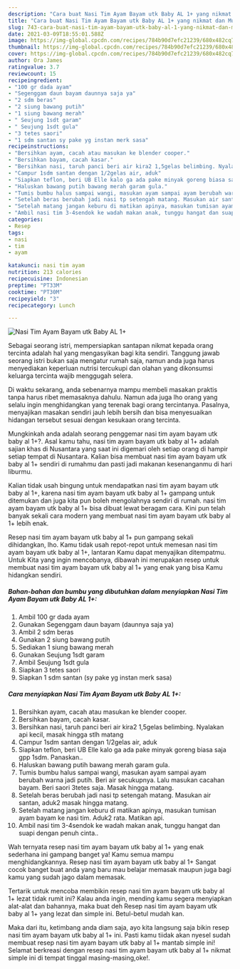 ```yaml
---
description: "Cara buat Nasi Tim Ayam Bayam utk Baby AL 1+ yang nikmat dan Mudah Dibuat"
title: "Cara buat Nasi Tim Ayam Bayam utk Baby AL 1+ yang nikmat dan Mudah Dibuat"
slug: 743-cara-buat-nasi-tim-ayam-bayam-utk-baby-al-1-yang-nikmat-dan-mudah-dibuat
date: 2021-03-09T18:55:01.588Z
image: https://img-global.cpcdn.com/recipes/784b90d7efc21239/680x482cq70/nasi-tim-ayam-bayam-utk-baby-al-1-foto-resep-utama.jpg
thumbnail: https://img-global.cpcdn.com/recipes/784b90d7efc21239/680x482cq70/nasi-tim-ayam-bayam-utk-baby-al-1-foto-resep-utama.jpg
cover: https://img-global.cpcdn.com/recipes/784b90d7efc21239/680x482cq70/nasi-tim-ayam-bayam-utk-baby-al-1-foto-resep-utama.jpg
author: Ora James
ratingvalue: 3.7
reviewcount: 15
recipeingredient:
- "100 gr dada ayam"
- "Segenggam daun bayam daunnya saja ya"
- "2 sdm beras"
- "2 siung bawang putih"
- "1 siung bawang merah"
- " Seujung 1sdt garam"
- " Seujung 1sdt gula"
- "3 tetes saori"
- "1 sdm santan sy pake yg instan merk sasa"
recipeinstructions:
- "Bersihkan ayam, cacah atau masukan ke blender cooper."
- "Bersihkan bayam, cacah kasar."
- "Bersihkan nasi, taruh panci beri air kira2 1,5gelas belimbing. Nyalakan api kecil, masak hingga stlh matang"
- "Campur 1sdm santan dengan 1/2gelas air, aduk"
- "Siapkan teflon, beri UB Elle kalo ga ada pake minyak goreng biasa saja gpp 1sdm. Panaskan.."
- "Haluskan bawang putih bawang merah garam gula."
- "Tumis bumbu halus sampai wangi, masukan ayam sampai ayam berubah warna jadi putih. Beri air secukupnya. Lalu masukan cacahan bayam. Beri saori 3tetes saja. Masak hingga matang."
- "Setelah beras berubah jadi nasi tp setengah matang. Masukan air santan, aduk2 masak hingga matang."
- "Setelah matang jangan keburu di matikan apinya, masukan tumisan ayam bayam ke nasi tim. Aduk2 rata. Matikan api."
- "Ambil nasi tim 3-4sendok ke wadah makan anak, tunggu hangat dan suapi dengan penuh cinta.."
categories:
- Resep
tags:
- nasi
- tim
- ayam

katakunci: nasi tim ayam 
nutrition: 213 calories
recipecuisine: Indonesian
preptime: "PT33M"
cooktime: "PT30M"
recipeyield: "3"
recipecategory: Lunch

---
```



![Nasi Tim Ayam Bayam utk Baby AL 1+](https://img-global.cpcdn.com/recipes/784b90d7efc21239/680x482cq70/nasi-tim-ayam-bayam-utk-baby-al-1-foto-resep-utama.jpg)

Sebagai seorang istri, mempersiapkan santapan nikmat kepada orang tercinta adalah hal yang mengasyikan bagi kita sendiri. Tanggung jawab seorang istri bukan saja mengatur rumah saja, namun anda juga harus menyediakan keperluan nutrisi tercukupi dan olahan yang dikonsumsi keluarga tercinta wajib menggugah selera.

Di waktu  sekarang, anda sebenarnya mampu membeli masakan praktis tanpa harus ribet memasaknya dahulu. Namun ada juga lho orang yang selalu ingin menghidangkan yang terenak bagi orang tercintanya. Pasalnya, menyajikan masakan sendiri jauh lebih bersih dan bisa menyesuaikan hidangan tersebut sesuai dengan kesukaan orang tercinta. 



Mungkinkah anda adalah seorang penggemar nasi tim ayam bayam utk baby al 1+?. Asal kamu tahu, nasi tim ayam bayam utk baby al 1+ adalah sajian khas di Nusantara yang saat ini digemari oleh setiap orang di hampir setiap tempat di Nusantara. Kalian bisa membuat nasi tim ayam bayam utk baby al 1+ sendiri di rumahmu dan pasti jadi makanan kesenanganmu di hari liburmu.

Kalian tidak usah bingung untuk mendapatkan nasi tim ayam bayam utk baby al 1+, karena nasi tim ayam bayam utk baby al 1+ gampang untuk ditemukan dan juga kita pun boleh mengolahnya sendiri di rumah. nasi tim ayam bayam utk baby al 1+ bisa dibuat lewat beragam cara. Kini pun telah banyak sekali cara modern yang membuat nasi tim ayam bayam utk baby al 1+ lebih enak.

Resep nasi tim ayam bayam utk baby al 1+ pun gampang sekali dihidangkan, lho. Kamu tidak usah repot-repot untuk memesan nasi tim ayam bayam utk baby al 1+, lantaran Kamu dapat menyajikan ditempatmu. Untuk Kita yang ingin mencobanya, dibawah ini merupakan resep untuk membuat nasi tim ayam bayam utk baby al 1+ yang enak yang bisa Kamu hidangkan sendiri.

<!--inarticleads1-->

##### Bahan-bahan dan bumbu yang dibutuhkan dalam menyiapkan Nasi Tim Ayam Bayam utk Baby AL 1+:

1. Ambil 100 gr dada ayam
1. Gunakan Segenggam daun bayam (daunnya saja ya)
1. Ambil 2 sdm beras
1. Gunakan 2 siung bawang putih
1. Sediakan 1 siung bawang merah
1. Gunakan  Seujung 1sdt garam
1. Ambil  Seujung 1sdt gula
1. Siapkan 3 tetes saori
1. Siapkan 1 sdm santan (sy pake yg instan merk sasa)




<!--inarticleads2-->

##### Cara menyiapkan Nasi Tim Ayam Bayam utk Baby AL 1+:

1. Bersihkan ayam, cacah atau masukan ke blender cooper.
1. Bersihkan bayam, cacah kasar.
1. Bersihkan nasi, taruh panci beri air kira2 1,5gelas belimbing. Nyalakan api kecil, masak hingga stlh matang
1. Campur 1sdm santan dengan 1/2gelas air, aduk
1. Siapkan teflon, beri UB Elle kalo ga ada pake minyak goreng biasa saja gpp 1sdm. Panaskan..
1. Haluskan bawang putih bawang merah garam gula.
1. Tumis bumbu halus sampai wangi, masukan ayam sampai ayam berubah warna jadi putih. Beri air secukupnya. Lalu masukan cacahan bayam. Beri saori 3tetes saja. Masak hingga matang.
1. Setelah beras berubah jadi nasi tp setengah matang. Masukan air santan, aduk2 masak hingga matang.
1. Setelah matang jangan keburu di matikan apinya, masukan tumisan ayam bayam ke nasi tim. Aduk2 rata. Matikan api.
1. Ambil nasi tim 3-4sendok ke wadah makan anak, tunggu hangat dan suapi dengan penuh cinta..




Wah ternyata resep nasi tim ayam bayam utk baby al 1+ yang enak sederhana ini gampang banget ya! Kamu semua mampu menghidangkannya. Resep nasi tim ayam bayam utk baby al 1+ Sangat cocok banget buat anda yang baru mau belajar memasak maupun juga bagi kamu yang sudah jago dalam memasak.

Tertarik untuk mencoba membikin resep nasi tim ayam bayam utk baby al 1+ lezat tidak rumit ini? Kalau anda ingin, mending kamu segera menyiapkan alat-alat dan bahannya, maka buat deh Resep nasi tim ayam bayam utk baby al 1+ yang lezat dan simple ini. Betul-betul mudah kan. 

Maka dari itu, ketimbang anda diam saja, ayo kita langsung saja bikin resep nasi tim ayam bayam utk baby al 1+ ini. Pasti kamu tiidak akan nyesel sudah membuat resep nasi tim ayam bayam utk baby al 1+ mantab simple ini! Selamat berkreasi dengan resep nasi tim ayam bayam utk baby al 1+ nikmat simple ini di tempat tinggal masing-masing,oke!.

